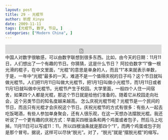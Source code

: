 ```yaml
---
layout: post
title: 29 - 光棍节
author: 昕煜 Xinyu
date: 2009-11-11
tags: [光棍节, 数字, 节日, ]
categories: ["Modern China", ]
---
```


<iframe src="https://archive.org/embed/slowchinese_201909/Slow_Chinese_029.mp3" width="500" height="30" frameborder="0" webkitallowfullscreen="true" mozallowfullscreen="true" allowfullscreen></iframe>
中国人对数字很敏感，可以由数字联想到很多东西。比如，由今天的日期：11月11日，人们想出了一个有趣的节日。你猜猜，这是什么节日？
阿拉伯数字“1”像一根光滑的棍子，在中文里面，“光棍”的意思是单身的人，而且“1”本来就表示单数，于是，一年中“光棍”最多的一天，难道不是一个值得庆祝的日子吗？这个节日就叫做光棍节。人们把11月11日叫做大光棍节，把1月1日叫做小光棍节，而1月11日或者11月1日就叫做中光棍节。光棍节产生于校园。大学里面，一般四个人住一间宿舍，如果四个人都是光棍，那这个节日就是给他们准备的。随着它从校园走向社会，这个另类节日的知名度越来越高。
怎么庆祝光棍节呢？光棍节是一个民间的节日，而且只有光棍才会庆祝这个节日。庆祝光棍节的方式有很多：有些人一起去吃饭喝酒，有些人参加单身聚会，还有人很乐观，在这一天想办法摆脱光棍。我还听说了一个更有趣的庆祝方式：早晨买四根油条和两个鸡蛋或者包子，然后马上吃掉。11月11日可以写成11：11，所以四根油条就是那四个“1”，而两个鸡蛋或包子则是那个冒号。据说，这样可以尽快“脱光”。对了，“脱光”就是“摆脱光棍”的缩写。
 
